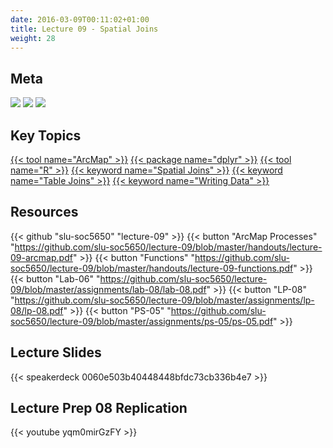 ```yaml
---
date: 2016-03-09T00:11:02+01:00
title: Lecture 09 - Spatial Joins
weight: 28
---
```


## Meta
![](https://img.shields.io/badge/semester-spring%202018-orange.svg) 
![](https://img.shields.io/badge/release-full-brightgreen.svg) 
[![](https://img.shields.io/badge/last%20update-2018--03--22-brightgreen.svg)](https://github.com/slu-soc5650/lecture-09/blob/master/NEWS_SITE.md)

## Key Topics
[{{< tool name="ArcMap" >}}](/topic-index/#a-d)
[{{< package name="dplyr" >}}](/topic-index/#q-t)
[{{< tool name="R" >}}](/topic-index/#q-t)
[{{< keyword name="Spatial Joins" >}}](/topic-index/#q-t)
[{{< keyword name="Table Joins" >}}](/topic-index/#q-t)
[{{< keyword name="Writing Data" >}}](/topic-index/#u-z)

## Resources

{{< github "slu-soc5650" "lecture-09" >}}
{{< button "ArcMap Processes" "https://github.com/slu-soc5650/lecture-09/blob/master/handouts/lecture-09-arcmap.pdf" >}}
{{< button "Functions" "https://github.com/slu-soc5650/lecture-09/blob/master/handouts/lecture-09-functions.pdf" >}}
{{< button "Lab-06" "https://github.com/slu-soc5650/lecture-09/blob/master/assignments/lab-08/lab-08.pdf" >}}
{{< button "LP-08" "https://github.com/slu-soc5650/lecture-09/blob/master/assignments/lp-08/lp-08.pdf" >}}
{{< button "PS-05" "https://github.com/slu-soc5650/lecture-09/blob/master/assignments/ps-05/ps-05.pdf" >}}

## Lecture Slides
<p> </p>
{{< speakerdeck 0060e503b40448448bfdc73cb336b4e7 >}}

## Lecture Prep 08 Replication
<p> </p>
{{< youtube yqm0mirGzFY >}}
